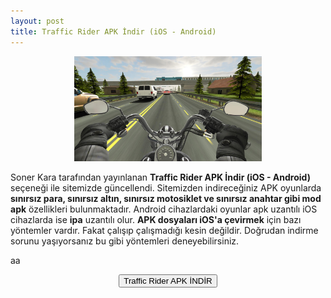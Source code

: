 ```yaml
---
layout: post
title: Traffic Rider APK İndir (iOS - Android)
---
```


<center>
<img src="/images/trafficrider.png" alt="Traffic Rider" width="300px"/>
</center>
<p>Soner Kara tarafından yayınlanan <strong>Traffic Rider APK İndir (iOS - Android)</strong> seçeneği ile sitemizde güncellendi. Sitemizden indireceğiniz APK oyunlarda <strong>sınırsız para, sınırsız altın, sınırsız motosiklet ve sınırsız anahtar gibi mod apk</strong> özellikleri bulunmaktadır. Android cihazlardaki oyunlar apk uzantılı iOS cihazlarda ise <strong>ipa</strong> uzantılı olur. <strong>APK dosyaları iOS'a çevirmek</strong> için bazı yöntemler vardır. Fakat çalışıp çalışmadığı kesin değildir. Doğrudan indirme sorunu yaşıyorsanız bu gibi yöntemleri deneyebilirsiniz. </p>

aa
<center>
<a href="https://cloud.mail.ru/public/4JkM/GkzfUvyUP" target="_blank" rel="nofollow"><button class="button3">Traffic Rider APK İNDİR</button></a>
</center>
